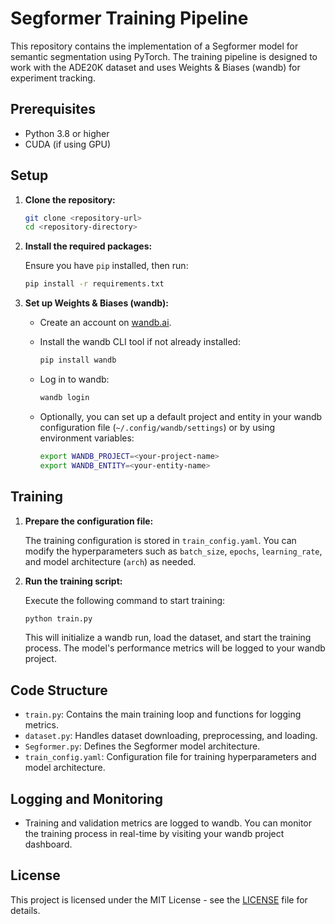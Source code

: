 # Segformer Training Pipeline

This repository contains the implementation of a Segformer model for semantic segmentation using PyTorch. The training pipeline is designed to work with the ADE20K dataset and uses Weights & Biases (wandb) for experiment tracking.

## Prerequisites

- Python 3.8 or higher
- CUDA (if using GPU)

## Setup

1. **Clone the repository:**

   ```bash
   git clone <repository-url>
   cd <repository-directory>
   ```

2. **Install the required packages:**

   Ensure you have `pip` installed, then run:

   ```bash
   pip install -r requirements.txt
   ```

3. **Set up Weights & Biases (wandb):**

   - Create an account on [wandb.ai](https://wandb.ai/).
   - Install the wandb CLI tool if not already installed:

     ```bash
     pip install wandb
     ```

   - Log in to wandb:

     ```bash
     wandb login
     ```

   - Optionally, you can set up a default project and entity in your wandb configuration file (`~/.config/wandb/settings`) or by using environment variables:

     ```bash
     export WANDB_PROJECT=<your-project-name>
     export WANDB_ENTITY=<your-entity-name>
     ```

## Training

1. **Prepare the configuration file:**

   The training configuration is stored in `train_config.yaml`. You can modify the hyperparameters such as `batch_size`, `epochs`, `learning_rate`, and model architecture (`arch`) as needed.

2. **Run the training script:**

   Execute the following command to start training:

   ```bash
   python train.py
   ```

   This will initialize a wandb run, load the dataset, and start the training process. The model's performance metrics will be logged to your wandb project.

## Code Structure

- `train.py`: Contains the main training loop and functions for logging metrics.
- `dataset.py`: Handles dataset downloading, preprocessing, and loading.
- `Segformer.py`: Defines the Segformer model architecture.
- `train_config.yaml`: Configuration file for training hyperparameters and model architecture.

## Logging and Monitoring

- Training and validation metrics are logged to wandb. You can monitor the training process in real-time by visiting your wandb project dashboard.

## License

This project is licensed under the MIT License - see the [LICENSE](LICENSE) file for details.